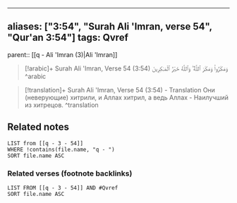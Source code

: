 
---
aliases: ["3:54", "Surah Ali 'Imran, verse 54", "Qur'an 3:54"]
tags: Qvref
---

parent:: [[q - Ali 'Imran (3)|Ali 'Imran]]

> [!arabic]+ Surah Ali 'Imran, Verse 54 (3:54)
> <span class="quran-arabic">وَمَكَرُوا۟ وَمَكَرَ ٱللَّهُ ۖ وَٱللَّهُ خَيْرُ ٱلْمَـٰكِرِينَ</span>
^arabic

> [!translation]+ Surah Ali 'Imran, Verse 54 (3:54) - Translation
> Они (неверующие) хитрили, и Аллах хитрил, а ведь Аллах - Наилучший из хитрецов.
^translation



## Related notes
```dataview
LIST from [[q - 3 - 54]]
WHERE !contains(file.name, "q - ")
SORT file.name ASC
```

### Related verses (footnote backlinks)
```dataview
LIST FROM [[q - 3 - 54]] AND #Qvref
SORT file.name ASC
```

